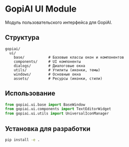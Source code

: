 # GopiAI UI Module 

Модуль пользовательского интерфейса для GopiAI.

## Структура

```
gopiai/
  ui/
    base/           # Базовые классы окон и компонентов
    components/     # UI компоненты
    dialogs/        # Диалоговые окна
    utils/          # Утилиты (иконки, темы)
    windows/        # Основные окна
    assets/         # Ресурсы (иконки, стили)
```

## Использование

```python
from gopiai.ui.base import BaseWindow
from gopiai.ui.components import TextEditorWidget
from gopiai.ui.utils import UniversalIconManager
```

## Установка для разработки

```bash
pip install -e .
```
